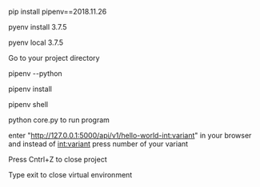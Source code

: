 pip install pipenv==2018.11.26

pyenv install 3.7.5

pyenv local 3.7.5 

Go to your project directory

pipenv --python

pipenv install

pipenv shell

python core.py to run program

enter "http://127.0.0.1:5000/api/v1/hello-world-<int:variant>" in your browser 
and instead of <int:variant> press number of your variant

Press Cntrl+Z to close project

Type exit to close virtual environment

